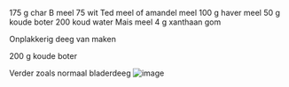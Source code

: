 175 g char B meel 
75 wit Ted meel of amandel meel 
100 g haver meel 
50 g koude boter
200 koud water
Mais meel
4 g xanthaan gom

 Onplakkerig deeg van maken

 200 g koude boter 

 Verder zoals normaal bladerdeeg
 ![image](https://github.com/shautvast/notes/assets/3645743/0b769d80-053b-446b-a62a-855ce93ffc23)
